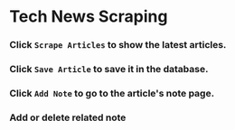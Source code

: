 # Tech News Scraping

### Click `Scrape Articles` to show the latest articles.

### Click `Save Article` to save it in the database.

### Click `Add Note` to go to the article's note page.

### Add or delete related note